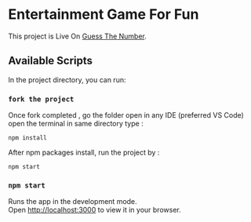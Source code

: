 # Entertainment Game For Fun

This project is Live On [Guess The Number](https://github.com/facebook/create-react-app).

## Available Scripts

In the project directory, you can run:

### `fork the project`

Once fork completed , go the folder open in any IDE (preferred VS Code) open the terminal in same directory type :

```base
npm install
```

After npm packages install, run the project by :

```base
npm start
```

### `npm start`

Runs the app in the development mode.\
Open [http://localhost:3000](http://localhost:3000) to view it in your browser.



